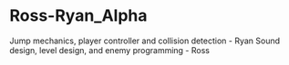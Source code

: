 # Ross-Ryan_Alpha


Jump mechanics, player controller and collision detection - Ryan
Sound design, level design, and enemy programming - Ross
